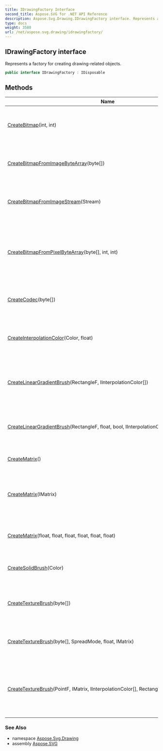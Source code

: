 ```yaml
---
title: IDrawingFactory Interface
second_title: Aspose.SVG for .NET API Reference
description: Aspose.Svg.Drawing.IDrawingFactory interface. Represents a factory for creating drawing-related objects
type: docs
weight: 3580
url: /net/aspose.svg.drawing/idrawingfactory/
---
```

## IDrawingFactory interface

Represents a factory for creating drawing-related objects.

```csharp
public interface IDrawingFactory : IDisposable
```

## Methods

| Name | Description |
| --- | --- |
| [CreateBitmap](../../aspose.svg.drawing/idrawingfactory/createbitmap/)(int, int) | Creates a bitmap with the specified width and height. |
| [CreateBitmapFromImageByteArray](../../aspose.svg.drawing/idrawingfactory/createbitmapfromimagebytearray/)(byte[]) | Creates a bitmap from the specified image byte array. |
| [CreateBitmapFromImageStream](../../aspose.svg.drawing/idrawingfactory/createbitmapfromimagestream/)(Stream) | Creates a bitmap from the specified image stream. |
| [CreateBitmapFromPixelByteArray](../../aspose.svg.drawing/idrawingfactory/createbitmapfrompixelbytearray/)(byte[], int, int) | Creates a bitmap from the specified pixel byte array with the specified width and height. |
| [CreateCodec](../../aspose.svg.drawing/idrawingfactory/createcodec/)(byte[]) | Creates a codec for the specified image. |
| [CreateInterpolationColor](../../aspose.svg.drawing/idrawingfactory/createinterpolationcolor/)(Color, float) | Creates an interpolation color with the specified color and position. |
| [CreateLinearGradientBrush](../../aspose.svg.drawing/idrawingfactory/createlineargradientbrush/#createlineargradientbrush)(RectangleF, IInterpolationColor[]) | Creates a linear gradient brush with the specified parameters. |
| [CreateLinearGradientBrush](../../aspose.svg.drawing/idrawingfactory/createlineargradientbrush/#createlineargradientbrush_1)(RectangleF, float, bool, IInterpolationColor[], SpreadMode) | Creates a linear gradient brush with the specified parameters. |
| [CreateMatrix](../../aspose.svg.drawing/idrawingfactory/creatematrix/#creatematrix)() | Creates a new identity matrix. |
| [CreateMatrix](../../aspose.svg.drawing/idrawingfactory/creatematrix/#creatematrix_1)(IMatrix) | Creates a new matrix with the same contents as the specified matrix. |
| [CreateMatrix](../../aspose.svg.drawing/idrawingfactory/creatematrix/#creatematrix_2)(float, float, float, float, float, float) | Creates a new matrix with the specified elements. |
| [CreateSolidBrush](../../aspose.svg.drawing/idrawingfactory/createsolidbrush/)(Color) | Creates a solid brush with the specified color. |
| [CreateTextureBrush](../../aspose.svg.drawing/idrawingfactory/createtexturebrush/#createtexturebrush)(byte[]) | Creates a texture brush with the specified parameters. |
| [CreateTextureBrush](../../aspose.svg.drawing/idrawingfactory/createtexturebrush/#createtexturebrush_1)(byte[], SpreadMode, float, IMatrix) | Creates a texture brush with the specified parameters. |
| [CreateTextureBrush](../../aspose.svg.drawing/idrawingfactory/createtexturebrush/#createtexturebrush_2)(PointF, IMatrix, IInterpolationColor[], RectangleF, float, RectangleF) | Creates a texture brush with the specified parameters for an elliptical shape. |

### See Also

* namespace [Aspose.Svg.Drawing](../../aspose.svg.drawing/)
* assembly [Aspose.SVG](../../)
